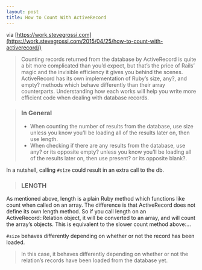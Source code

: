 ```yaml
---
layout: post
title: How to Count With ActiveRecord
---
```


via [https://work.stevegrossi.com](https://work.stevegrossi.com/2015/04/25/how-to-count-with-activerecord/)

>Counting records returned from the database by ActiveRecord is quite a bit more complicated than you’d expect, but that’s the price of Rails’ magic and the invisible efficiency it gives you behind the scenes. ActiveRecord has its own implementation of Ruby’s size, any?, and empty? methods which behave differently than their array counterparts. Understanding how each works will help you write more efficient code when dealing with database records.

>### In General
>
>- When counting the number of results from the database, use size unless you know you’ll be loading all of the results later on, then use length.
>- When checking if there are any results from the database, use any? or its opposite empty? unless you know you’ll be loading all of the results later on, then use present? or its opposite blank?.

In a nutshell, calling `#size` could result in an extra call to the db.

>### LENGTH
>
As mentioned above, length is a plain Ruby method which functions like count when called on an array. The difference is that ActiveRecord does not define its own length method. So if you call length on an ActiveRecord::Relation object, it will be converted to an array, and will count the array’s objects. This is equivalent to the slower count method above:…

`#size` behaves differently depending on whether or not the record has been loaded.

>In this case, it behaves differently depending on whether or not the relation’s records have been loaded from the database yet.

